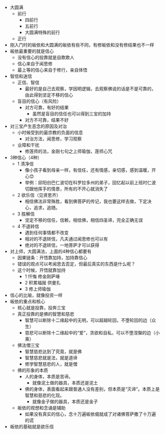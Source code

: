 - 大圆满
	- 前行
		- 四前行
		- 五前行
		- 大圆满特殊的前行
	- 正行
- 刚入门时的皈依和大圆满的皈依有些不同，有修皈依和没有修结果也不一样
- 皈依最重要的就是信心
	- 没有信心的投靠就是自欺欺人
	- 信心来自于闻思修
	- 最上等的信心来自于修行，亲自体悟
- 智信和迷信
	- 正信、智信
		- 最好的是自己去观察，学因明逻辑，去观察佛说的话是不是可靠的，由此得到坚定不移的信心
	- 盲目的信心（有风险）
		- 对方可靠，有好的结果
			- 虽然是盲目的信任也可以得到三宝的加持
		- 对方不可靠，结果不好
- 对三宝产生恶念的原因及对治
	- 小时候受到的最宗教的负面的信息
		- 对治方法，闻思修，学习观察
	- 业障和干扰
		- 修莲师的法，金刚七句之上师瑜伽，莲师心咒
- 3种信心（4种）
	- 1 清净信
		- 像小孩子看到母亲一样，有信任，还有情感，亲切感，感到温暖，开心😊
		- 举例：邱阳创巴仁波切在科罗拉多州的弟子，回忆起以前上班时仁波切跟他挥手的情景，所有的不开心就消失了
	- 2 欲乐信（见贤思齐）
		- 相信佛法非常殊胜，看到佛菩萨的传记，我也要这样去做，下定决心，追求，追随。
	- 3 胜解信
		- 坚定不移的信任，信赖，相信佛，相信四圣谛，完全正确无误
	- 4 不退转信
		- 遇到任何事情都不改变
		- 相对的不退转信，凡夫通过闻思修也可以有
		- 绝对的不退转信，一地菩萨才可以获得
- 对上师，大圆满法，上面的4种信心都要有
	- 因果链条：开悟靠加持，加持靠信心
	- 错误的观点可以考闻思去否定，但最后真实的东西是什么呢？
	- 这个时候，开悟就靠加持
		- 1 忏悔 修金刚萨埵
		- 2 积累福报 供曼扎
		- 3 修上师瑜伽
- 信心的比喻，就像投资一样
- 皈依的重点和核心
	- 核心就是投靠，投奔三宝
	- 真正投靠的是佛的智慧和慈悲
		- 智慧可以断除十二缘起中的无明，可以超越轮回，不堕轮回的边（众生）
		- 慈悲可以断除十二缘起中的“爱”，贪欲和自私，可以不堕涅槃的边（小乘）
	- 佛法僧三宝
		- 智慧慈悲达到了究竟，就是佛
		- 智慧慈悲就是法，就是道谛
		- 修学智慧慈悲的人，就是僧
	- 佛的形象的本质
		- 人的身体，本质是苦谛。
			- 就像泥土做的器具，本质还是泥土
		- 佛的身体，表面看起来跟普通人没有差别，但本质是“灭谛”。本质上是智慧和慈悲的化现。
			- 就像金子做的器具，本质还是金子
	- 皈依的观想和念诵是辅助
		- 如果没有真实的信心，念十万遍皈依偈就成了对诸佛菩萨撒了十万遍的谎
- 皈依的基础就是欲乐信